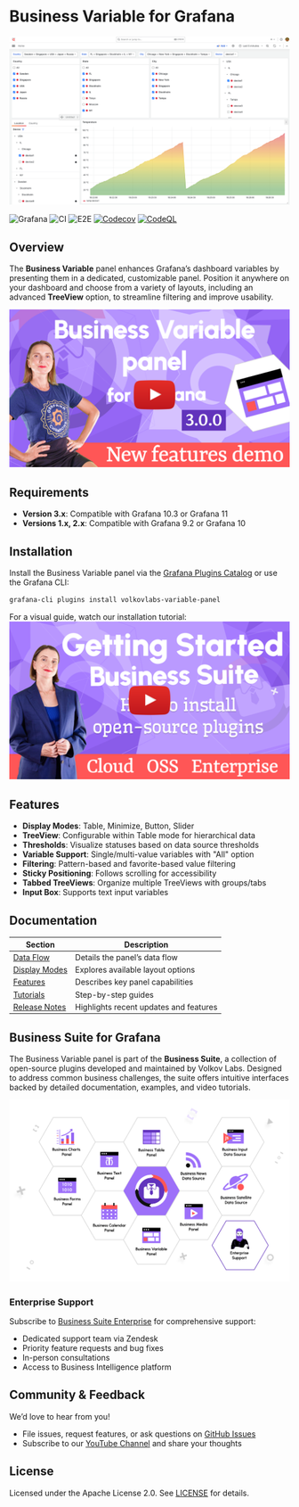 # Business Variable for Grafana

![Dashboard](https://github.com/VolkovLabs/business-variable/raw/main/src/img/dashboard.png)

![Grafana](https://img.shields.io/badge/Grafana-11.4-orange)
![CI](https://github.com/volkovlabs/business-variable/workflows/CI/badge.svg)
![E2E](https://github.com/volkovlabs/business-variable/workflows/E2E/badge.svg)
[![Codecov](https://codecov.io/gh/VolkovLabs/business-variable/branch/main/graph/badge.svg)](https://codecov.io/gh/VolkovLabs/business-variable)
[![CodeQL](https://github.com/VolkovLabs/business-variable/actions/workflows/codeql-analysis.yml/badge.svg)](https://github.com/VolkovLabs/business-variable/actions/workflows/codeql-analysis.yml)

## Overview

The **Business Variable** panel enhances Grafana’s dashboard variables by presenting them in a dedicated, customizable panel. Position it anywhere on your dashboard and choose from a variety of layouts, including an advanced **TreeView** option, to streamline filtering and improve usability.

[![Watch: Business Variable Panel for Grafana - New Features in 3.0.0](https://raw.githubusercontent.com/volkovlabs/business-variable/main/img/business-variable.png)](https://youtu.be/vcdcLDVQYek)

## Requirements

- **Version 3.x**: Compatible with Grafana 10.3 or Grafana 11
- **Versions 1.x, 2.x**: Compatible with Grafana 9.2 or Grafana 10

## Installation

Install the Business Variable panel via the [Grafana Plugins Catalog](https://grafana.com/grafana/plugins/volkovlabs-variable-panel/) or use the Grafana CLI:

```bash
grafana-cli plugins install volkovlabs-variable-panel
```

For a visual guide, watch our installation tutorial:  
[![Watch: Install Business Suite Plugins in Cloud, OSS, and Enterprise](https://raw.githubusercontent.com/volkovlabs/.github/main/started.png)](https://youtu.be/1qYzHfPXJF8)

## Features

- **Display Modes**: Table, Minimize, Button, Slider
- **TreeView**: Configurable within Table mode for hierarchical data
- **Thresholds**: Visualize statuses based on data source thresholds
- **Variable Support**: Single/multi-value variables with "All" option
- **Filtering**: Pattern-based and favorite-based value filtering
- **Sticky Positioning**: Follows scrolling for accessibility
- **Tabbed TreeViews**: Organize multiple TreeViews with groups/tabs
- **Input Box**: Supports text input variables

## Documentation

| Section                                                                   | Description                            |
| ------------------------------------------------------------------------- | -------------------------------------- |
| [Data Flow](https://volkovlabs.io/plugins/business-variable/data-flow/)   | Details the panel’s data flow          |
| [Display Modes](https://volkovlabs.io/plugins/business-variable/layout/)  | Explores available layout options      |
| [Features](https://volkovlabs.io/plugins/business-variable/features/)     | Describes key panel capabilities       |
| [Tutorials](https://volkovlabs.io/plugins/business-variable/tutorials/)   | Step-by-step guides                    |
| [Release Notes](https://volkovlabs.io/plugins/business-variable/release/) | Highlights recent updates and features |

## Business Suite for Grafana

The Business Variable panel is part of the **Business Suite**, a collection of open-source plugins developed and maintained by Volkov Labs. Designed to address common business challenges, the suite offers intuitive interfaces backed by detailed documentation, examples, and video tutorials.

[![Explore the Business Suite](https://raw.githubusercontent.com/VolkovLabs/.github/main/business.png)](https://volkovlabs.io/plugins/)

### Enterprise Support

Subscribe to [Business Suite Enterprise](https://volkovlabs.io/pricing/) for comprehensive support:

- Dedicated support team via Zendesk
- Priority feature requests and bug fixes
- In-person consultations
- Access to Business Intelligence platform

## Community & Feedback

We’d love to hear from you!

- File issues, request features, or ask questions on [GitHub Issues](https://github.com/volkovlabs/business-variable/issues)
- Subscribe to our [YouTube Channel](https://youtube.com/@volkovlabs) and share your thoughts

## License

Licensed under the Apache License 2.0. See [LICENSE](https://github.com/volkovlabs/business-variable/blob/main/LICENSE) for details.
